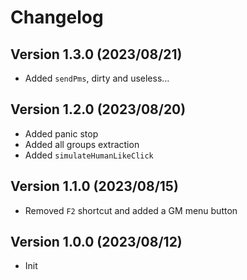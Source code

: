 # Changelog

## Version 1.3.0 (2023/08/21)

- Added `sendPms`, dirty and useless...

## Version 1.2.0 (2023/08/20)

- Added panic stop
- Added all groups extraction
- Added `simulateHumanLikeClick`

## Version 1.1.0 (2023/08/15)

- Removed `F2` shortcut and added a GM menu button

## Version 1.0.0 (2023/08/12)

- Init
